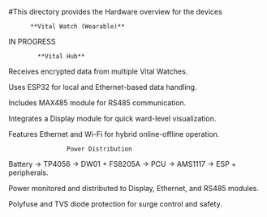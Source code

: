 #This directory provides the Hardware overview for the devices 

          **Vital Watch (Wearable)**


IN PROGRESS



            **Vital Hub**

Receives encrypted data from multiple Vital Watches.

Uses ESP32 for local and Ethernet-based data handling.

Includes MAX485 module for RS485 communication.

Integrates a Display module for quick ward-level visualization.

Features Ethernet and Wi-Fi for hybrid online-offline operation.



                    Power Distribution

Battery → TP4056 → DW01 + FS8205A → PCU → AMS1117 → ESP + peripherals.

Power monitored and distributed to Display, Ethernet, and RS485 modules.

Polyfuse and TVS diode protection for surge control and safety.
